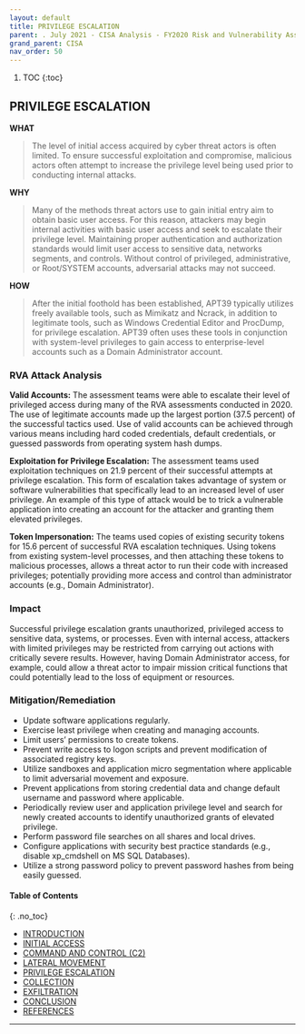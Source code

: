 ```yaml
---
layout: default
title: PRIVILEGE ESCALATION  
parent: . July 2021 - CISA Analysis - FY2020 Risk and Vulnerability Assessments 
grand_parent: CISA 
nav_order: 50 
---
```

<style>
.dont-break-out {
  /* These are technically the same, but use both */
  overflow-wrap: break-word;
  word-wrap: break-word;

     -ms-word-break: break-all;
  /* This is the dangerous one in WebKit, as it breaks things wherever */
  word-break: break-all;
  /* Instead use this non-standard one: */
  word-break: break-word;
}

.youtube-container {
    position: relative;
    width: 100%;
    height: 0;
    padding-bottom: 56.25%;
}
.youtube-video {
    position: absolute;
    top: 0;
    left: 0;
    width: 100%;
    height: 100%;
}

</style>

<div class="dont-break-out" markdown="1">

1. TOC
{:toc}

## PRIVILEGE ESCALATION
**WHAT**
> The level of initial access acquired by cyber threat actors is often limited. To ensure successful exploitation and compromise, malicious actors often attempt to increase the privilege level being used prior to conducting internal attacks.

**WHY**
> Many of the methods threat actors use to gain initial entry aim to obtain basic user access. For this reason, attackers may begin internal activities with basic user access and seek to escalate their privilege level. Maintaining proper authentication and authorization standards would limit user access to sensitive data, networks segments, and controls. Without control of privileged, administrative, or Root/SYSTEM accounts, adversarial attacks may not succeed.

**HOW**
> After the initial foothold has been established, APT39 typically utilizes freely available tools, such as Mimikatz and Ncrack, in addition to legitimate tools, such as Windows Credential Editor and ProcDump, for privilege escalation. APT39 often uses these tools in conjunction with system-level privileges to gain access to enterprise-level accounts such as a Domain Administrator account.

### RVA Attack Analysis 
**Valid Accounts:** The assessment teams were able to escalate their level of privileged access during many of the RVA assessments conducted in 2020. The use of legitimate accounts made up the largest portion (37.5 percent) of the successful tactics used. Use of valid accounts can be achieved through various means including hard coded credentials, default credentials, or guessed passwords from operating system hash dumps.

**Exploitation for Privilege Escalation:** The assessment teams used exploitation techniques on 21.9 percent of their successful attempts at privilege escalation. This form of escalation takes advantage of system or software vulnerabilities that specifically lead to an increased level of user privilege. An example of this type of attack would be to trick a vulnerable application into creating an account for the attacker and granting them elevated privileges.

**Token Impersonation:** The teams used copies of existing security tokens for 15.6 percent of successful RVA escalation techniques. Using tokens from existing system-level processes, and then attaching these tokens to malicious processes, allows a threat actor to run their code with increased privileges; potentially providing more access and control than administrator accounts (e.g., Domain Administrator).

### Impact 
Successful privilege escalation grants unauthorized, privileged access to sensitive data, systems, or processes. Even with internal access, attackers with limited privileges may be restricted from carrying out actions with critically severe results. However, having Domain Administrator access, for example, could allow a threat actor to impair mission critical functions that could potentially lead to the loss of equipment or resources.

### Mitigation/Remediation
- Update software applications regularly. 
- Exercise least privilege when creating and managing accounts. 
- Limit users’ permissions to create tokens.
- Prevent write access to logon scripts and prevent modification of associated registry keys. 
- Utilize sandboxes and application micro segmentation where applicable to limit adversarial movement and exposure. 
- Prevent applications from storing credential data and change default username and password where applicable. 
- Periodically review user and application privilege level and search for newly created accounts to identify unauthorized grants of elevated privilege.
- Perform password file searches on all shares and local drives.
- Configure applications with security best practice standards (e.g., disable xp_cmdshell on MS SQL Databases).
- Utilize a strong password policy to prevent password hashes from being easily guessed.

#### Table of Contents
{: .no_toc}

<ul><li> <a href="/docs/cisa/FY2020-Risk-and-Vulnerability-Assessments-1/">INTRODUCTION</a></li><li> <a href="/docs/cisa/FY2020-Risk-and-Vulnerability-Assessments-2/">INITIAL ACCESS</a></li><li> <a href="/docs/cisa/FY2020-Risk-and-Vulnerability-Assessments-3/">COMMAND AND CONTROL (C2)</a></li><li> <a href="/docs/cisa/FY2020-Risk-and-Vulnerability-Assessments-4/">LATERAL MOVEMENT</a></li><li> <a href="/docs/cisa/FY2020-Risk-and-Vulnerability-Assessments-5/">PRIVILEGE ESCALATION</a></li><li> <a href="/docs/cisa/FY2020-Risk-and-Vulnerability-Assessments-6/">COLLECTION</a></li><li> <a href="/docs/cisa/FY2020-Risk-and-Vulnerability-Assessments-7/">EXFILTRATION</a></li><li> <a href="/docs/cisa/FY2020-Risk-and-Vulnerability-Assessments-8/">CONCLUSION</a></li><li> <a href="/docs/cisa/FY2020-Risk-and-Vulnerability-Assessments-9/">REFERENCES</a></li></ul>

***

</div>
